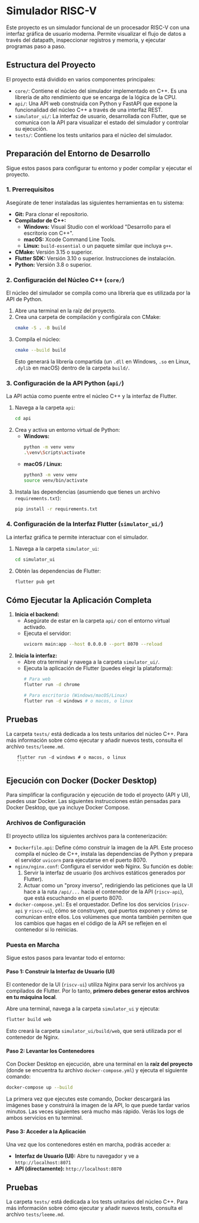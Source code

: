 # Simulador RISC-V

Este proyecto es un simulador funcional de un procesador RISC-V con una interfaz gráfica de usuario moderna. Permite visualizar el flujo de datos a través del datapath, inspeccionar registros y memoria, y ejecutar programas paso a paso.

## Estructura del Proyecto

El proyecto está dividido en varios componentes principales:

-   `core/`: Contiene el núcleo del simulador implementado en C++. Es una librería de alto rendimiento que se encarga de la lógica de la CPU.
-   `api/`: Una API web construida con Python y FastAPI que expone la funcionalidad del núcleo C++ a través de una interfaz REST.
-   `simulator_ui/`: La interfaz de usuario, desarrollada con Flutter, que se comunica con la API para visualizar el estado del simulador y controlar su ejecución.
-   `tests/`: Contiene los tests unitarios para el núcleo del simulador.

## Preparación del Entorno de Desarrollo

Sigue estos pasos para configurar tu entorno y poder compilar y ejecutar el proyecto.

### 1. Prerrequisitos

Asegúrate de tener instaladas las siguientes herramientas en tu sistema:

-   **Git:** Para clonar el repositorio.
-   **Compilador de C++:**
    -   **Windows:** Visual Studio con el workload "Desarrollo para el escritorio con C++".
    -   **macOS:** Xcode Command Line Tools.
    -   **Linux:** `build-essential` o un paquete similar que incluya `g++`.
-   **CMake:** Versión 3.15 o superior.
-   **Flutter SDK:** Versión 3.10 o superior. Instrucciones de instalación.
-   **Python:** Versión 3.8 o superior.

### 2. Configuración del Núcleo C++ (`core/`)

El núcleo del simulador se compila como una librería que es utilizada por la API de Python.

1.  Abre una terminal en la raíz del proyecto.
2.  Crea una carpeta de compilación y configúrala con CMake:
    ```bash
    cmake -S . -B build
    ```
3.  Compila el núcleo:
    ```bash
    cmake --build build
    ```
    Esto generará la librería compartida (un `.dll` en Windows, `.so` en Linux, `.dylib` en macOS) dentro de la carpeta `build/`.

### 3. Configuración de la API Python (`api/`)

La API actúa como puente entre el núcleo C++ y la interfaz de Flutter.

1.  Navega a la carpeta `api`:
    ```bash
    cd api
    ```
2.  Crea y activa un entorno virtual de Python:
    -   **Windows:**
        ```bash
        python -m venv venv
        .\venv\Scripts\activate
        ```
    -   **macOS / Linux:**
        ```bash
        python3 -m venv venv
        source venv/bin/activate
        ```
3.  Instala las dependencias (asumiendo que tienes un archivo `requirements.txt`):
    ```bash
    pip install -r requirements.txt
    ```

### 4. Configuración de la Interfaz Flutter (`simulator_ui/`)

La interfaz gráfica te permite interactuar con el simulador.

1.  Navega a la carpeta `simulator_ui`:
    ```bash
    cd simulator_ui
    ```
2.  Obtén las dependencias de Flutter:
    ```bash
    flutter pub get
    ```

## Cómo Ejecutar la Aplicación Completa

1.  **Inicia el backend:**
    -   Asegúrate de estar en la carpeta `api/` con el entorno virtual activado.
    -   Ejecuta el servidor:
        ```bash
        uvicorn main:app --host 0.0.0.0 --port 8070 --reload
        ```
2.  **Inicia la interfaz:**
    -   Abre otra terminal y navega a la carpeta `simulator_ui/`.
    -   Ejecuta la aplicación de Flutter (puedes elegir la plataforma):
        ```bash
        # Para web
        flutter run -d chrome

        # Para escritorio (Windows/macOS/Linux)
        flutter run -d windows # o macos, o linux
        ```

## Pruebas

La carpeta `tests/` está dedicada a los tests unitarios del núcleo C++. Para más información sobre cómo ejecutar y añadir nuevos tests, consulta el archivo `tests/leeme.md`.


        flutter run -d windows # o macos, o linux
        ```

## Ejecución con Docker (Docker Desktop)

Para simplificar la configuración y ejecución de todo el proyecto (API y UI), puedes usar Docker. Las siguientes instrucciones están pensadas para Docker Desktop, que ya incluye Docker Compose.

### Archivos de Configuración

El proyecto utiliza los siguientes archivos para la contenerización:

*   `Dockerfile.api`: Define cómo construir la imagen de la API. Este proceso compila el núcleo de C++, instala las dependencias de Python y prepara el servidor `uvicorn` para ejecutarse en el puerto 8070.
*   `nginx/nginx.conf`: Configura el servidor web Nginx. Su función es doble:
    1.  Servir la interfaz de usuario (los archivos estáticos generados por Flutter).
    2.  Actuar como un "proxy inverso", redirigiendo las peticiones que la UI hace a la ruta `/api/...` hacia el contenedor de la API (`riscv-api`), que está escuchando en el puerto 8070.
*   `docker-compose.yml`: Es el orquestador. Define los dos servicios (`riscv-api` y `riscv-ui`), cómo se construyen, qué puertos exponen y cómo se comunican entre ellos. Los volúmenes que monta también permiten que los cambios que hagas en el código de la API se reflejen en el contenedor si lo reinicias.

### Puesta en Marcha

Sigue estos pasos para levantar todo el entorno:

#### Paso 1: Construir la Interfaz de Usuario (UI)

El contenedor de la UI (`riscv-ui`) utiliza Nginx para servir los archivos ya compilados de Flutter. Por lo tanto, **primero debes generar estos archivos en tu máquina local**.

Abre una terminal, navega a la carpeta `simulator_ui` y ejecuta:

```bash
flutter build web
```

Esto creará la carpeta `simulator_ui/build/web`, que será utilizada por el contenedor de Nginx.

#### Paso 2: Levantar los Contenedores

Con Docker Desktop en ejecución, abre una terminal en la **raíz del proyecto** (donde se encuentra tu archivo `docker-compose.yml`) y ejecuta el siguiente comando:

```bash
docker-compose up --build
```

La primera vez que ejecutes este comando, Docker descargará las imágenes base y construirá la imagen de la API, lo que puede tardar varios minutos. Las veces siguientes será mucho más rápido. Verás los logs de ambos servicios en tu terminal.

#### Paso 3: Acceder a la Aplicación

Una vez que los contenedores estén en marcha, podrás acceder a:

-   **Interfaz de Usuario (UI):** Abre tu navegador y ve a `http://localhost:8071`
-   **API (directamente):** `http://localhost:8070`

## Pruebas

La carpeta `tests/` está dedicada a los tests unitarios del núcleo C++. Para más información sobre cómo ejecutar y añadir nuevos tests, consulta el archivo `tests/leeme.md`.

